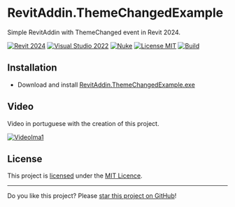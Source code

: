 # RevitAddin.ThemeChangedExample

Simple RevitAddin with ThemeChanged event in Revit 2024.

[![Revit 2024](https://img.shields.io/badge/Revit-2024+-blue.svg)](../..)
[![Visual Studio 2022](https://img.shields.io/badge/Visual%20Studio-2022-blue)](../..)
[![Nuke](https://img.shields.io/badge/Nuke-Build-blue)](https://nuke.build/)
[![License MIT](https://img.shields.io/badge/License-MIT-blue.svg)](LICENSE)
[![Build](../../actions/workflows/Build.yml/badge.svg)](../../actions)

## Installation

* Download and install [RevitAddin.ThemeChangedExample.exe](../../releases/latest/download/RevitAddin.ThemeChangedExample.zip)

## Video

Video in portuguese with the creation of this project.

[![VideoIma1]][Video1]

## License

This project is [licensed](LICENSE) under the [MIT Licence](https://en.wikipedia.org/wiki/MIT_License).

---

Do you like this project? Please [star this project on GitHub](../../stargazers)!

[Video1]: https://youtu.be/Ody4F98BsYM
[VideoIma1]: https://img.youtube.com/vi/Ody4F98BsYM/mqdefault.jpg